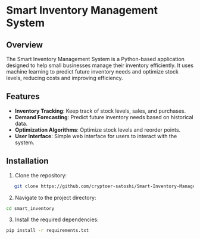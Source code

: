 # Smart Inventory Management System

## Overview
The Smart Inventory Management System is a Python-based application designed to help small businesses manage their inventory efficiently. It uses machine learning to predict future inventory needs and optimize stock levels, reducing costs and improving efficiency.

## Features
- **Inventory Tracking**: Keep track of stock levels, sales, and purchases.
- **Demand Forecasting**: Predict future inventory needs based on historical data.
- **Optimization Algorithms**: Optimize stock levels and reorder points.
- **User Interface**: Simple web interface for users to interact with the system.

## Installation
1. Clone the repository:

```bash
   git clone https://github.com/cryptoer-satoshi/Smart-Inventory-Management-System.git
```
2. Navigate to the project directory:
```bash
cd smart_inventory
```

3. Install the required dependencies:
```bash
pip install -r requirements.txt
```